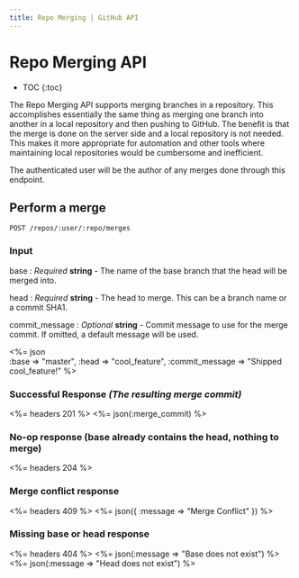 ```yaml
---
title: Repo Merging | GitHub API
---
```


# Repo Merging API

* TOC
{:toc}

The Repo Merging API supports merging branches in a repository. This accomplishes
essentially the same thing as merging one branch into another in a local repository
and then pushing to GitHub. The benefit is that the merge is done on the server side
and a local repository is not needed. This makes it more appropriate for automation
and other tools where maintaining local repositories would be cumbersome and inefficient.

The authenticated user will be the author of any merges done through this endpoint.

## Perform a merge

    POST /repos/:user/:repo/merges

### Input

base
: _Required_ **string** - The name of the base branch that the head will be merged into.

head
: _Required_ **string** - The head to merge. This can be a branch name or a commit SHA1.

commit_message
: _Optional_ **string** - Commit message to use for the merge commit.
If omitted, a default message will be used.

<%= json \
  :base           => "master",
  :head           => "cool_feature",
  :commit_message => "Shipped cool_feature!"
%>

### Successful Response *(The resulting merge commit)*

<%= headers 201 %>
<%= json(:merge_commit) %>

### No-op response (base already contains the head, nothing to merge)

<%= headers 204 %>

### Merge conflict response

<%= headers 409 %>
<%= json({ :message => "Merge Conflict" }) %>

### Missing base or head response

<%= headers 404 %>
<%= json(:message => "Base does not exist") %>
<%= json(:message => "Head does not exist") %>
